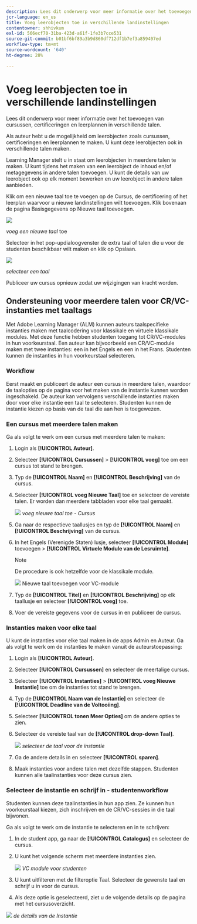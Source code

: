 ```yaml
---
description: Lees dit onderwerp voor meer informatie over het toevoegen van cursussen, certificeringen en leerplannen in verschillende talen.
jcr-language: en_us
title: Voeg leerobjecten toe in verschillende landinstellingen
contentowner: shhivkum
exl-id: 566ecf70-31ba-423d-a61f-1fe3b7cce531
source-git-commit: b01bf6bf89a3b9d860df712df1b7ef3a859407ed
workflow-type: tm+mt
source-wordcount: '640'
ht-degree: 28%

---
```


# Voeg leerobjecten toe in verschillende landinstellingen

Lees dit onderwerp voor meer informatie over het toevoegen van cursussen, certificeringen en leerplannen in verschillende talen.

Als auteur hebt u de mogelijkheid om leerobjecten zoals cursussen, certificeringen en leerplannen te maken. U kunt deze leerobjecten ook in verschillende talen maken.

Learning Manager stelt u in staat om leerobjecten in meerdere talen te maken. U kunt tijdens het maken van een leerobject de inhoud en/of metagegevens in andere talen toevoegen. U kunt de details van uw leerobject ook op elk moment bewerken en uw leerobject in andere talen aanbieden.

Klik om een nieuwe taal toe te voegen op de Cursus, de certificering of het leerplan waarvoor u nieuwe landinstellingen wilt toevoegen. Klik bovenaan de pagina Basisgegevens op Nieuwe taal toevoegen.

![](assets/addnewlocale.png)

*voeg een nieuwe taal* toe

Selecteer in het pop-updialoogvenster de extra taal of talen die u voor de studenten beschikbaar wilt maken en klik op Opslaan.

![](assets/selectlang.png)

*selecteer een taal*

Publiceer uw cursus opnieuw zodat uw wijzigingen van kracht worden.

## Ondersteuning voor meerdere talen voor CR/VC-instanties met taaltags

Met Adobe Learning Manager (ALM) kunnen auteurs taalspecifieke instanties maken met taalcodering voor klassikale en virtuele klassikale modules. Met deze functie hebben studenten toegang tot CR/VC-modules in hun voorkeurstaal. Een auteur kan bijvoorbeeld een CR/VC-module maken met twee instanties: een in het Engels en een in het Frans. Studenten kunnen de instanties in hun voorkeurstaal selecteren.

### Workflow

Eerst maakt en publiceert de auteur een cursus in meerdere talen, waardoor de taalopties op de pagina voor het maken van de instantie kunnen worden ingeschakeld. De auteur kan vervolgens verschillende instanties maken door voor elke instantie een taal te selecteren. Studenten kunnen de instantie kiezen op basis van de taal die aan hen is toegewezen.

### Een cursus met meerdere talen maken

Ga als volgt te werk om een cursus met meerdere talen te maken:

1. Login als **[!UICONTROL Auteur]**.
2. Selecteer **[!UICONTROL Cursussen]** > **[!UICONTROL voeg]** toe om een cursus tot stand te brengen.
3. Typ de **[!UICONTROL Naam]** en **[!UICONTROL Beschrijving]** van de cursus.
4. Selecteer **[!UICONTROL voeg Nieuwe Taal]** toe en selecteer de vereiste talen. Er worden dan meerdere tabbladen voor elke taal gemaakt.

   ![](assets/language-tabs.png)
   _voeg nieuwe taal toe - Cursus_
5. Ga naar de respectieve taallusjes en typ de **[!UICONTROL Naam]** en **[!UICONTROL Beschrijving]** van de cursus.
6. In het Engels (Verenigde Staten) lusje, selecteer **[!UICONTROL Module]** toevoegen > **[!UICONTROL Virtuele Module van de Lesruimte]**.

   >[!NOTE]
   >
   >De procedure is ook hetzelfde voor de klassikale module.

   ![](assets/vc-page.png)
Nieuwe taal toevoegen voor VC-module

7. Typ de **[!UICONTROL Titel]** en **[!UICONTROL Beschrijving]** op elk taallusje en selecteer **[!UICONTROL voeg]** toe.
8. Voer de vereiste gegevens voor de cursus in en publiceer de cursus.

### Instanties maken voor elke taal

U kunt de instanties voor elke taal maken in de apps Admin en Auteur. Ga als volgt te werk om de instanties te maken vanuit de auteurstoepassing:

1. Login als **[!UICONTROL Auteur]**.
2. Selecteer **[!UICONTROL Cursussen]** en selecteer de meertalige cursus.
3. Selecteer **[!UICONTROL Instanties]** > **[!UICONTROL voeg Nieuwe Instantie]** toe om de instanties tot stand te brengen.
4. Typ de **[!UICONTROL Naam van de Instantie]** en selecteer de **[!UICONTROL Deadline van de Voltooiing]**.
5. Selecteer **[!UICONTROL tonen Meer Opties]** om de andere opties te zien.
6. Selecteer de vereiste taal van de **[!UICONTROL drop-down Taal]**.

   ![](assets/select-language.png)
   _selecteer de taal voor de instantie_

7. Ga de andere details in en selecteer **[!UICONTROL sparen]**.
8. Maak instanties voor andere talen met dezelfde stappen. Studenten kunnen alle taalinstanties voor deze cursus zien.

### Selecteer de instantie en schrijf in - studentenworkflow

Studenten kunnen deze taalinstanties in hun app zien. Ze kunnen hun voorkeurstaal kiezen, zich inschrijven en de CR/VC-sessies in die taal bijwonen.

Ga als volgt te werk om de instantie te selecteren en in te schrijven:

1. In de student app, ga naar de **[!UICONTROL Catalogus]** en selecteer de cursus.
2. U kunt het volgende scherm met meerdere instanties zien.

   ![](assets/learner-view.png)
   _VC module voor studenten_

3. U kunt uitfilteren met de filteroptie Taal. Selecteer de gewenste taal en schrijf u in voor de cursus.
4. Als deze optie is geselecteerd, ziet u de volgende details op de pagina met het cursusoverzicht.

![](assets/course-overview.png)
_de details van de Instantie_



